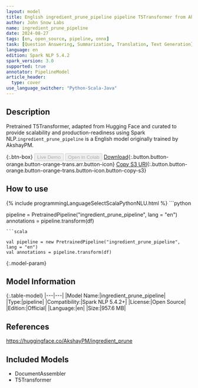 ```yaml
---
layout: model
title: English ingredient_prune_pipeline pipeline T5Transformer from AkshayPM
author: John Snow Labs
name: ingredient_prune_pipeline
date: 2024-08-27
tags: [en, open_source, pipeline, onnx]
task: [Question Answering, Summarization, Translation, Text Generation]
language: en
edition: Spark NLP 5.4.2
spark_version: 3.0
supported: true
annotator: PipelineModel
article_header:
  type: cover
use_language_switcher: "Python-Scala-Java"
---
```


## Description

Pretrained T5Transformer, adapted from Hugging Face and curated to provide scalability and production-readiness using Spark NLP.`ingredient_prune_pipeline` is a English model originally trained by AkshayPM.

{:.btn-box}
<button class="button button-orange" disabled>Live Demo</button>
<button class="button button-orange" disabled>Open in Colab</button>
[Download](https://s3.amazonaws.com/auxdata.johnsnowlabs.com/public/models/ingredient_prune_pipeline_en_5.4.2_3.0_1724728871614.zip){:.button.button-orange.button-orange-trans.arr.button-icon}
[Copy S3 URI](s3://auxdata.johnsnowlabs.com/public/models/ingredient_prune_pipeline_en_5.4.2_3.0_1724728871614.zip){:.button.button-orange.button-orange-trans.button-icon.button-copy-s3}

## How to use



<div class="tabs-box" markdown="1">
{% include programmingLanguageSelectScalaPythonNLU.html %}
```python

pipeline = PretrainedPipeline("ingredient_prune_pipeline", lang = "en")
annotations =  pipeline.transform(df)   

```
```scala

val pipeline = new PretrainedPipeline("ingredient_prune_pipeline", lang = "en")
val annotations = pipeline.transform(df)

```
</div>

{:.model-param}
## Model Information

{:.table-model}
|---|---|
|Model Name:|ingredient_prune_pipeline|
|Type:|pipeline|
|Compatibility:|Spark NLP 5.4.2+|
|License:|Open Source|
|Edition:|Official|
|Language:|en|
|Size:|957.6 MB|

## References

https://huggingface.co/AkshayPM/ingredient_prune

## Included Models

- DocumentAssembler
- T5Transformer